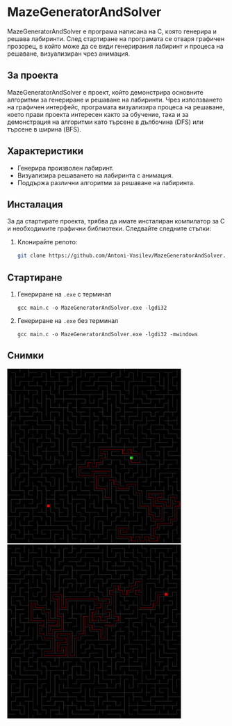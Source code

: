 # MazeGeneratorAndSolver

MazeGeneratorAndSolver е програма написана на C, която генерира и решава лабиринти. След стартиране на програмата се отваря графичен прозорец, в който може да се види генерирания лабиринт и процеса на решаване, визуализиран чрез анимация.

## За проекта

MazeGeneratorAndSolver е проект, който демонстрира основните алгоритми за генериране и решаване на лабиринти. Чрез използването на графичен интерфейс, програмата визуализира процеса на решаване, което прави проекта интересен както за обучение, така и за демонстрация на алгоритми като търсене в дълбочина (DFS) или търсене в ширина (BFS).

## Характеристики
- Генерира произволен лабиринт.
- Визуализира решаването на лабиринта с анимация.
- Поддържа различни алгоритми за решаване на лабиринта.

## Инсталация

За да стартирате проекта, трябва да имате инсталиран компилатор за C и необходимите графични библиотеки. Следвайте следните стъпки:

1. Клонирайте репото: 
   ```sh 
   git clone https://github.com/Antoni-Vasilev/MazeGeneratorAndSolver.git
   ```

## Стартиране

1. Генериране на `.exe` с терминал
   ```shell
   gcc main.c -o MazeGeneratorAndSolver.exe -lgdi32
   ```
2. Генериране на `.exe` без терминал
   ```shell
   gcc main.c -o MazeGeneratorAndSolver.exe -lgdi32 -mwindows
   ```
   
## Снимки
<img src="https://raw.githubusercontent.com/Antoni-Vasilev/MazeGeneratorAndSolver/refs/heads/master/Images/Screenshot_Game_1.png?token=GHSAT0AAAAAACZZAQ2P3BAR5KMBK25S2TCUZZ4WJQQ" width="400">
<img src="https://raw.githubusercontent.com/Antoni-Vasilev/MazeGeneratorAndSolver/refs/heads/master/Images/Screenshot_Game_2.png?token=GHSAT0AAAAAACZZAQ2PM7DH35KZ6E4C6FMQZZ4WI3A" width="400">
